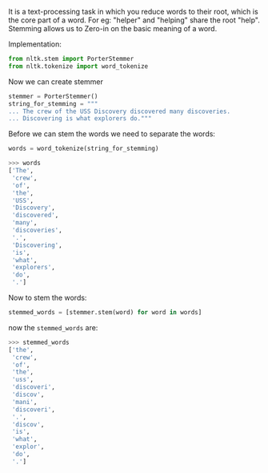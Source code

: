 It is a text-processing task in which you reduce words to their root, which is the core part of a word. For eg: "helper" and "helping" share the root "help".
Stemming allows us to Zero-in on the basic meaning of a word.

Implementation:
```Python
from nltk.stem import PorterStemmer
from nltk.tokenize import word_tokenize
```
Now we can create stemmer
```python
stemmer = PorterStemmer()
string_for_stemming = """
... The crew of the USS Discovery discovered many discoveries.
... Discovering is what explorers do."""
```
Before we can stem the words we need to separate the words:
```python
words = word_tokenize(string_for_stemming)
```
```python
>>> words
['The',
 'crew',
 'of',
 'the',
 'USS',
 'Discovery',
 'discovered',
 'many',
 'discoveries',
 '.',
 'Discovering',
 'is',
 'what',
 'explorers',
 'do',
 '.']
```
Now to stem the words:
```python
stemmed_words = [stemmer.stem(word) for word in words]
```
now the `stemmed_words` are:
```python
>>> stemmed_words
['the',
 'crew',
 'of',
 'the',
 'uss',
 'discoveri',
 'discov',
 'mani',
 'discoveri',
 '.',
 'discov',
 'is',
 'what',
 'explor',
 'do',
 '.']
```
